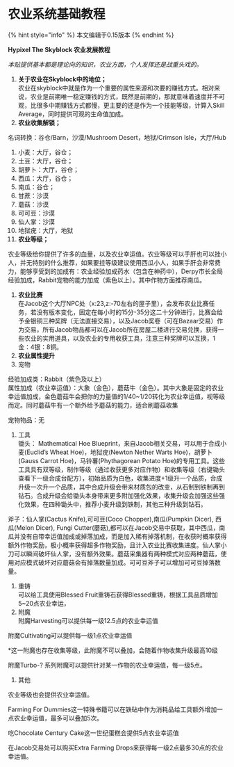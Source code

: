 # 农业系统基础教程

{% hint style="info" %}
本文编辑于0.15版本
{% endhint %}

**Hypixel The Skyblock 农业发展教程**

_本贴提供基本都是理论向的知识，农业方面，个人发挥还是战重头戏的。_

1. **关于农业在Skyblock中的地位；**\
   农业在skyblock中就是作为一个重要的属性来源和次要的赚钱方式。相对来说，农业是前期唯一稳定赚钱的方式，既然是前期的，那就意味着速度并不可观，比很多中期赚钱方式都慢，更主要的还是作为一个技能等级，计算入Skill Average，同时提供可观的生命值加成。
2. **农业收集解锁；**

名词转换：谷仓/Barn，沙漠/Mushroom Desert，地狱/Crimson Isle，大厅/Hub

1. 小麦：大厅，谷仓；
2. 土豆：大厅，谷仓；
3. 胡萝卜：大厅，谷仓；
4. 西瓜：大厅，谷仓；
5. 南瓜：谷仓；
6. 甘蔗：沙漠
7. 蘑菇：沙漠
8. 可可豆：沙漠
9. 仙人掌：沙漠
10. 地狱疣：大厅，地狱
11. **农业等级；**

农业等级给你提供了许多的血量，以及农业幸运值。农业等级可以手肝也可以挂小人，并无特别的什么推荐，如果要挂等级建议使用西瓜小人，如果手肝会非常费力，能够享受到的加成有：农业经验加成药水（包含在神药中），Derpy市长全局经验加成，Rabbit宠物的能力加成（紫色以上）。其中作物方面推荐南瓜。

1. **农业比赛**\
   在Jacob这个大厅NPC处（x:23,z:-70左右的屋子里），会发布农业比赛任务，若没有版本变化，固定在每小时的15分-35分这二十分钟进行，比赛会给予金银铜三种奖牌（无法直接交易），以及Jacob奖卷（可在Bazaar交易）作为交易，所有Jacob物品都可以在Jacob所在房屋二楼进行交易兑换，获得一些农业的实用道具，以及农业的专用收获工具，注意三种奖牌可以互换，1金：4银：8铜。
2. **农业属性提升**
3. 宠物

经验加成类：Rabbit（紫色及以上）\
属性加成（农业幸运值）：大象（金色），蘑菇牛（金色）。其中大象是固定的农业幸运值加成，金色蘑菇牛会把你的力量值的1/40\~1/20转化为农业幸运值，视等级而定。同时蘑菇牛有一个额外给予蘑菇的能力，适合刷蘑菇收集

宠物物品：无

1. 工具\
   锄头： Mathematical Hoe Blueprint，来自Jacob相关交易，可以用于合成小麦(Euclid’s Wheat Hoe)，地狱疣(Newton Nether Warts Hoe)，胡萝卜(Gauss Carrot Hoe)，马铃薯(Phythagorean Potato Hoe)的专用工具。这些工具具有双等级，制作等级（通过收获更多对应作物）和收集等级（右键锄头查看下一级合成台配方），初始品质为白色，收集进度+1级升一个品质，合成升级一次升一个品质，其中合成升级会带来材质包的改变，从石制到铁制再到钻石。合成升级会给锄头本身带来更多附加强化效果，收集升级会加强这些强化效果，在四种锄头中，推荐小麦升级到铁制，其他三种升级到钻石。

斧子：仙人掌(Cactus Knife),可可豆(Coco Chopper),南瓜(Pumpkin Dicer), 西瓜(Melon Dicer), Fungi Cutter(蘑菇),都可以在Jacob交易中获取，其中西瓜，南瓜并没有自带幸运值加成或掉落加成，而是加入稀有掉落机制，在收获时概率获得额外作物奖励，极小概率获得超多作物奖励，且计入农业比赛收集进度。仙人掌小刀可以瞬间破坏仙人掌，没有额外效果。蘑菇采集器有两种模式对应两种蘑菇，使用对应模式破坏对应蘑菇会有掉落数量加成。可可豆斧子可以增加可可豆掉落数量。

1. 重铸\
   可以给工具使用Blessed Fruit重铸石获得Blessed重铸，根据工具品质增加5\~20点农业幸运，
2. 附魔\
   附魔Harvesting可以提供每一级12.5点的农业幸运值

附魔Cultivating可以提供每一级1点农业幸运值

\*这一附魔也存在收集等级，此附魔不可以叠加，会随着作物收集升级最高10级

附魔Turbo-? 系列附魔可以提供针对某一作物的农业幸运值，每一级5点。

1. 其他

农业等级也会提供农业幸运值。

Farming For Dummies这一特殊书籍可以在铁砧中作为消耗品给工具额外增加一点农业幸运值，最多可以叠加5次。

吃Chocolate Century Cake这一世纪蛋糕会提供5点农业幸运值

在Jacob交易处可以购买Extra Farming Drops来获得每一级2点最多30点的农业幸运值。
